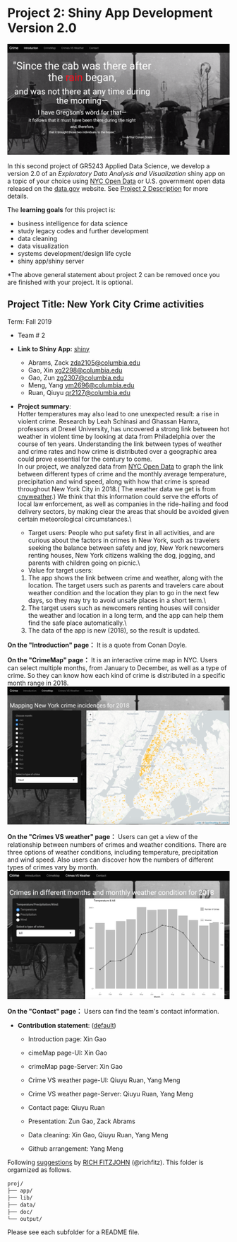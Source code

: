 # Project 2: Shiny App Development Version 2.0



![screenshot](doc/figs/screenshot3.png)

In this second project of GR5243 Applied Data Science, we develop a version 2.0 of an *Exploratory Data Analysis and Visualization* shiny app on a topic of your choice using [NYC Open Data](https://opendata.cityofnewyork.us/) or U.S. government open data released on the [data.gov](https://data.gov/) website. See [Project 2 Description](doc/project2_desc.md) for more details.  

The **learning goals** for this project is:

- business intelligence for data science
- study legacy codes and further development
- data cleaning
- data visualization
- systems development/design life cycle
- shiny app/shiny server

*The above general statement about project 2 can be removed once you are finished with your project. It is optional.

## Project Title: New York City Crime activities
Term: Fall 2019

+ Team # 2

+ **Link to Shiny App:** [shiny](https://xg2298.shinyapps.io/proj2/)
	+ Abrams, Zack zda2105@columbia.edu
	+ Gao, Xin xg2298@columbia.edu
	+ Gao, Zun zg2307@columbia.edu
	+ Meng, Yang ym2696@columbia.edu
	+ Ruan, Qiuyu qr2127@columbia.edu

+ **Project summary**:\
Hotter temperatures may also lead to one unexpected result: a rise in violent crime. Research by Leah Schinasi and Ghassan Hamra, professors at Drexel University, has uncovered a strong link between hot weather in violent time by looking at data from Philadelphia over the course of ten years. Understanding the link between types of weather and crime rates and how crime is distributed over a geographic area could prove essential for the century to come.\
In our project, we analyzed data from  [NYC Open Data](https://data.cityofnewyork.us/Public-Safety/NYPD-Complaint-Data-Historic/qgea-i56i) to graph the link between different types of crime and the monthly average temperature, precipitation and wind speed, along with how that crime is spread throughout New York City in 2018.( The weather data we get is from [cnyweather](http://www.cnyweather.com/wxrainsummary.php).) We think that this information could serve the efforts of local law enforcement, as well as companies in the ride-hailing and food delivery sectors, by making clear the areas that should be avoided given certain meteorological circumstances.\ 
	+ Target users: People who put safety first in all activities, and are curious about the factors in crimes in New York, such as travelers seeking the balance between safety and joy, New York newcomers renting houses, New York citizens walking the dog, jogging, and parents with children going on picnic.\
	+ Value for target users:
	1. The app shows the link between crime and weather, along with the location. The target users such as parents and travelers care about weather condition and the location they plan to go in the next few days, so they may try to avoid unsafe places in a short term.\
	2. The target users such as newcomers renting houses will consider the weather and location in a long term, and the app can help them find the safe place automatically.\
	3. The data of the app is new (2018), so the result is updated.



**On the "Introduction" page：**
It is a quote from Conan Doyle.

**On the "CrimeMap" page：**
It is an interactive crime map in NYC. Users can select multiple months, from January to December, as well as a type of crime. So they can know how each kind of crime is distributed in a specific month range in 2018.
![screenshot](doc/figs/screenshot1.png)




**On the "Crimes VS weather" page：**
Users can get a view of the relationship between numbers of crimes and weather conditions. There are three options of weather conditions, including temperature, precipitation and wind speed. Also users can discover how the numbers of different types of crimes vary by month.
![screenshot](doc/figs/screenshot2.png)



**On the "Contact" page：**
Users can find the team's contact information.

+ **Contribution statement**: ([default](doc/a_note_on_contributions.md))

	+ Introduction page: Xin Gao

	+ cimeMap page-UI: Xin Gao

	+ crimeMap page-Server: Xin Gao

	+ Crime VS weather page-UI: Qiuyu Ruan, Yang Meng

	+ Crime VS weather page-Server: Qiuyu Ruan, Yang Meng

	+ Contact page: Qiuyu Ruan

	+ Presentation: Zun Gao, Zack Abrams

	+ Data cleaning: Xin Gao, Qiuyu Ruan, Yang Meng

	+ Github arrangement: Yang Meng

Following [suggestions](http://nicercode.github.io/blog/2013-04-05-projects/) by [RICH FITZJOHN](http://nicercode.github.io/about/#Team) (@richfitz). This folder is orgarnized as follows.

```
proj/
├── app/
├── lib/
├── data/
├── doc/
└── output/
```

Please see each subfolder for a README file.

